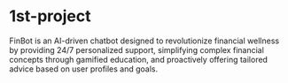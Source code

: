 # 1st-project
FinBot is an AI-driven chatbot designed to revolutionize financial wellness by providing 24/7 personalized support, simplifying complex financial concepts through gamified education, and proactively offering tailored advice based on user profiles and goals.
